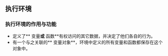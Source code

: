 ## 执行环境
### 执行环境的作用与功能
* 定义了** 变量**或** 函数**有权访问的其它数据，并决定了他们各自的行为。
* 有一个与之关联的** 变量对象**，环境中定义的所有变量和函数都保存在这个对象中。